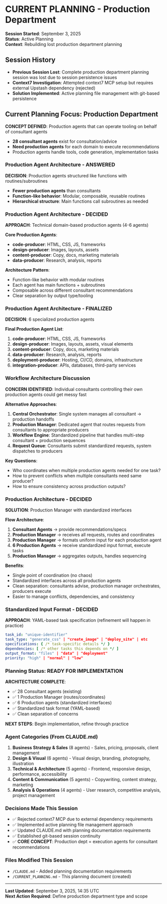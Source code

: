 # CURRENT PLANNING - Production Department

**Session Started**: September 3, 2025  
**Status**: Active Planning  
**Context**: Rebuilding lost production department planning

## Session History
- **Previous Session Lost**: Complete production department planning session was lost due to session persistence issues
- **Context7 Investigation**: Attempted context7 MCP setup but requires external Upstash dependency (rejected)
- **Solution Implemented**: Active planning file management with git-based persistence

## Current Planning Focus: Production Department

**CONCEPT DEFINED**: Production agents that can operate tooling on behalf of consultant agents
- **28 consultant agents** exist for consultation/advice
- **Need production agents** for each domain to execute recommendations
- Production agents handle tools, code generation, implementation tasks

### Production Agent Architecture - ANSWERED
**DECISION**: Production agents structured like functions with routines/subroutines
- **Fewer production agents** than consultants
- **Function-like behavior**: Modular, composable, reusable routines
- **Hierarchical structure**: Main functions call subroutines as needed

### Production Agent Architecture - DECIDED
**APPROACH**: Technical domain-based production agents (4-6 agents)

**Core Production Agents**:
- **code-producer**: HTML, CSS, JS, frameworks
- **design-producer**: Images, layouts, assets
- **content-producer**: Copy, docs, marketing materials  
- **data-producer**: Research, analysis, reports

**Architecture Pattern**:
- Function-like behavior with modular routines
- Each agent has main functions + subroutines
- Composable across different consultant recommendations
- Clear separation by output type/tooling

### Production Agent Architecture - FINALIZED
**DECISION**: 6 specialized production agents

**Final Production Agent List**:
1. **code-producer**: HTML, CSS, JS, frameworks
2. **design-producer**: Images, layouts, assets, visual elements
3. **content-producer**: Copy, docs, marketing materials
4. **data-producer**: Research, analysis, reports
5. **deployment-producer**: Hosting, CI/CD, domains, infrastructure
6. **integration-producer**: APIs, databases, third-party services

### Workflow Architecture Discussion
**CONCERN IDENTIFIED**: Individual consultants controlling their own production agents could get messy fast

**Alternative Approaches**:
1. **Central Orchestrator**: Single system manages all consultant → production handoffs
2. **Production Manager**: Dedicated agent that routes requests from consultants to appropriate producers
3. **Workflow Engine**: Standardized pipeline that handles multi-step consultant + production sequences
4. **Request Queue**: Consultants submit standardized requests, system dispatches to producers

**Key Questions**:
- Who coordinates when multiple production agents needed for one task?
- How to prevent conflicts when multiple consultants need same producer?
- How to ensure consistency across production outputs?

### Production Architecture - DECIDED
**SOLUTION**: Production Manager with standardized interfaces

**Flow Architecture**:
1. **Consultant Agents** → provide recommendations/specs
2. **Production Manager** → receives all requests, routes and coordinates  
3. **Production Manager** → formats uniform input for each production agent
4. **6 Production Agents** → receive standardized input format, execute tasks
5. **Production Manager** → aggregates outputs, handles sequencing

**Benefits**:
- Single point of coordination (no chaos)
- Standardized interfaces across all production agents
- Clean separation: consultants advise, production manager orchestrates, producers execute
- Easier to manage conflicts, dependencies, and consistency

### Standardized Input Format - DECIDED
**APPROACH**: YAML-based task specification (refinement will happen in practice)

```yaml
task_id: "unique-identifier"
task_type: "generate_css" | "create_image" | "deploy_site" | etc
specifications: { /* task-specific details */ }
dependencies: [ /* other tasks this depends on */ ]
output_format: "files" | "data" | "deployment"
priority: "high" | "normal" | "low"
```

### Planning Status: READY FOR IMPLEMENTATION
**ARCHITECTURE COMPLETE**: 
- ✅ 28 Consultant agents (existing)
- ✅ 1 Production Manager (routes/coordinates)
- ✅ 6 Production agents (standardized interfaces)
- ✅ Standardized task format (YAML-based)
- ✅ Clean separation of concerns

**NEXT STEPS**: Begin implementation, refine through practice

### Agent Categories (From CLAUDE.md)
1. **Business Strategy & Sales** (8 agents) - Sales, pricing, proposals, client management
2. **Design & Visual** (6 agents) - Visual design, branding, photography, illustration  
3. **Technical & Architecture** (5 agents) - Frontend, responsive design, performance, accessibility
4. **Content & Communication** (5 agents) - Copywriting, content strategy, marketing
5. **Analysis & Operations** (4 agents) - User research, competitive analysis, project management

### Decisions Made This Session
- ✅ Rejected context7 MCP due to external dependency requirements
- ✅ Implemented active planning file management approach
- ✅ Updated CLAUDE.md with planning documentation requirements
- ✅ Established git-based session continuity
- ✅ **CORE CONCEPT**: Production dept = execution agents for consultant recommendations

### Files Modified This Session
- `/CLAUDE.md` - Added planning documentation requirements
- `/CURRENT_PLANNING.md` - This planning document (created)

---
**Last Updated**: September 3, 2025, 14:35 UTC  
**Next Action Required**: Define production department type and scope